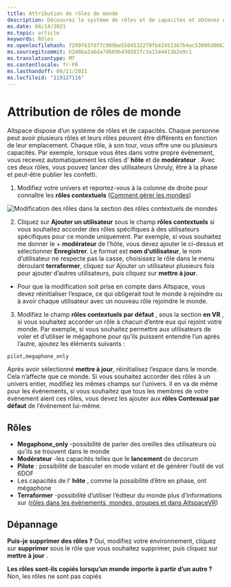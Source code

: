 ```yaml
---
title: Attribution de rôles de monde
description: Découvrez le système de rôles et de capacités et obtenez des instructions pas à pas pour donner aux utilisateurs des rôles dans vos mondes AltspaceVR.
ms.date: 04/14/2021
ms.topic: article
keywords: Rôles
ms.openlocfilehash: f299f637d77c989be5504532279fb42451367b4ac53095d00627f67402dd8552
ms.sourcegitcommit: b248ba2a6da7d669b430581fc3a1544413b2e9c1
ms.translationtype: MT
ms.contentlocale: fr-FR
ms.lasthandoff: 08/11/2021
ms.locfileid: "119127116"
---
```

# <a name="granting-world-roles"></a>Attribution de rôles de monde

Altspace dispose d’un système de rôles et de capacités. Chaque personne peut avoir plusieurs rôles et leurs rôles peuvent être différents en fonction de leur emplacement. Chaque rôle, à son tour, vous offre une ou plusieurs capacités. Par exemple, lorsque vous êtes dans votre propre événement, vous recevez automatiquement les rôles d' **hôte** et de **modérateur** . Avec ces deux rôles, vous pouvez lancer des utilisateurs Unruly, être à la phase et peut-être publier les confetti.

1. Modifiez votre univers et reportez-vous à la colonne de droite pour connaître les **rôles contextuels** ([Comment gérer les mondes](managing-worlds.md))

![Modification des rôles dans la section des rôles contextuels de mondes](images/granting-roles.png)

2. Cliquez sur **Ajouter un utilisateur** sous le champ **rôles contextuels** si vous souhaitez accorder des rôles spécifiques à des utilisateurs spécifiques pour ce monde uniquement. Par exemple, si vous souhaitez me donner le   +  **modérateur** de l’hôte, vous devez ajouter le ci-dessus et sélectionner **Enregistrer**. Le format est **nom d’utilisateur**, le nom d’utilisateur ne respecte pas la casse, choisissez le rôle dans le menu déroulant **terraformer**, cliquez sur Ajouter un utilisateur plusieurs fois pour ajouter d’autres utilisateurs, puis cliquez sur **mettre à jour**.

* Pour que la modification soit prise en compte dans Altspace, vous devez réinitialiser l’espace, ce qui obligerait tout le monde à rejoindre ou à avoir chaque utilisateur avec un nouveau rôle rejoindre le monde.

3. Modifiez le champ **rôles contextuels par défaut** , sous la section **en VR** , si vous souhaitez accorder un rôle à chacun d’entre eux qui rejoint votre monde. Par exemple, si vous souhaitez permettre aux utilisateurs de voler et d’utiliser le mégaphone pour qu’ils puissent entendre l’un après l’autre, ajoutez les éléments suivants :

```
pilot,megaphone_only
```

Après avoir sélectionné **mettre à jour**, réinitialisez l’espace dans le monde. Cela n’affecte que ce monde. Si vous souhaitez accorder des rôles à un univers entier, modifiez les mêmes champs sur l’univers. Il en va de même pour les événements, si vous souhaitez que tous les membres de votre événement aient ces rôles, vous devez les ajouter aux **rôles Contexual par défaut** de l’événement lui-même.

## <a name="roles"></a>Rôles

* **Megaphone_only** -possibilité de parler des oreilles des utilisateurs où qu’ils se trouvent dans le monde
* **Modérateur** -les capacités telles que le **lancement** de decorum
* **Pilote** : possibilité de basculer en mode volant et de générer l’outil de vol 6DOF
* Les capacités de l' **hôte** , comme la possibilité d’être en phase, ont mégaphone
* **Terraformer** -possibilité d’utiliser l’éditeur du monde plus d’informations sur ([rôles dans les événements, mondes, groupes et dans AltspaceVR](../getting-started/roles.md))

## <a name="troubleshooting"></a>Dépannage

**Puis-je supprimer des rôles ?**
Oui, modifiez votre environnement, cliquez sur **supprimer** sous le rôle que vous souhaitez supprimer, puis cliquez sur **mettre à jour** .

**Les rôles sont-ils copiés lorsqu’un monde importe à partir d’un autre ?**
Non, les rôles ne sont pas copiés